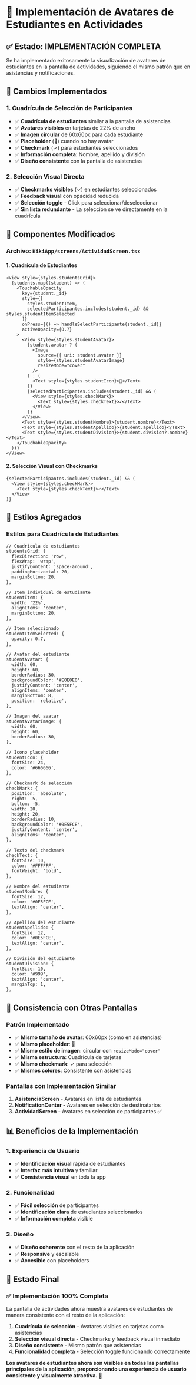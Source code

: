 # 🎯 Implementación de Avatares de Estudiantes en Actividades

## ✅ **Estado: IMPLEMENTACIÓN COMPLETA**

Se ha implementado exitosamente la visualización de avatares de estudiantes en la pantalla de actividades, siguiendo el mismo patrón que en asistencias y notificaciones.

## 📱 **Cambios Implementados**

### **1. Cuadrícula de Selección de Participantes**
- ✅ **Cuadrícula de estudiantes** similar a la pantalla de asistencias
- ✅ **Avatares visibles** en tarjetas de 22% de ancho
- ✅ **Imagen circular** de 60x60px para cada estudiante
- ✅ **Placeholder** (👤) cuando no hay avatar
- ✅ **Checkmark** (✓) para estudiantes seleccionados
- ✅ **Información completa**: Nombre, apellido y división
- ✅ **Diseño consistente** con la pantalla de asistencias

### **2. Selección Visual Directa**
- ✅ **Checkmarks visibles** (✓) en estudiantes seleccionados
- ✅ **Feedback visual** con opacidad reducida
- ✅ **Selección toggle** - Click para seleccionar/deseleccionar
- ✅ **Sin lista redundante** - La selección se ve directamente en la cuadrícula

## 🔧 **Componentes Modificados**

### **Archivo: `KikiApp/screens/ActividadScreen.tsx`**

#### **1. Cuadrícula de Estudiantes**
```tsx
<View style={styles.studentsGrid}>
  {students.map((student) => (
    <TouchableOpacity
      key={student._id}
      style={[
        styles.studentItem,
        selectedParticipantes.includes(student._id) && styles.studentItemSelected
      ]}
      onPress={() => handleSelectParticipante(student._id)}
      activeOpacity={0.7}
    >
      <View style={styles.studentAvatar}>
        {student.avatar ? (
          <Image 
            source={{ uri: student.avatar }} 
            style={styles.studentAvatarImage}
            resizeMode="cover"
          />
        ) : (
          <Text style={styles.studentIcon}>👤</Text>
        )}
        {selectedParticipantes.includes(student._id) && (
          <View style={styles.checkMark}>
            <Text style={styles.checkText}>✓</Text>
          </View>
        )}
      </View>
      <Text style={styles.studentNombre}>{student.nombre}</Text>
      <Text style={styles.studentApellido}>{student.apellido}</Text>
      <Text style={styles.studentDivision}>{student.division?.nombre}</Text>
    </TouchableOpacity>
  ))}
</View>
```

#### **2. Selección Visual con Checkmarks**
```tsx
{selectedParticipantes.includes(student._id) && (
  <View style={styles.checkMark}>
    <Text style={styles.checkText}>✓</Text>
  </View>
)}
```

## 🎨 **Estilos Agregados**

### **Estilos para Cuadrícula de Estudiantes**
```tsx
// Cuadrícula de estudiantes
studentsGrid: {
  flexDirection: 'row',
  flexWrap: 'wrap',
  justifyContent: 'space-around',
  paddingHorizontal: 20,
  marginBottom: 20,
},

// Item individual de estudiante
studentItem: {
  width: '22%',
  alignItems: 'center',
  marginBottom: 20,
},

// Item seleccionado
studentItemSelected: {
  opacity: 0.7,
},

// Avatar del estudiante
studentAvatar: {
  width: 60,
  height: 60,
  borderRadius: 30,
  backgroundColor: '#E0E0E0',
  justifyContent: 'center',
  alignItems: 'center',
  marginBottom: 8,
  position: 'relative',
},

// Imagen del avatar
studentAvatarImage: {
  width: 60,
  height: 60,
  borderRadius: 30,
},

// Icono placeholder
studentIcon: {
  fontSize: 24,
  color: '#666666',
},

// Checkmark de selección
checkMark: {
  position: 'absolute',
  right: -5,
  bottom: -5,
  width: 20,
  height: 20,
  borderRadius: 10,
  backgroundColor: '#0E5FCE',
  justifyContent: 'center',
  alignItems: 'center',
},

// Texto del checkmark
checkText: {
  fontSize: 10,
  color: '#FFFFFF',
  fontWeight: 'bold',
},

// Nombre del estudiante
studentNombre: {
  fontSize: 12,
  color: '#0E5FCE',
  textAlign: 'center',
},

// Apellido del estudiante
studentApellido: {
  fontSize: 12,
  color: '#0E5FCE',
  textAlign: 'center',
},

// División del estudiante
studentDivision: {
  fontSize: 10,
  color: '#999',
  textAlign: 'center',
  marginTop: 1,
},
```

## 🔄 **Consistencia con Otras Pantallas**

### **Patrón Implementado**
- ✅ **Mismo tamaño de avatar**: 60x60px (como en asistencias)
- ✅ **Mismo placeholder**: 👤
- ✅ **Mismo estilo de imagen**: circular con `resizeMode="cover"`
- ✅ **Misma estructura**: Cuadrícula de tarjetas
- ✅ **Mismo checkmark**: ✓ para selección
- ✅ **Mismos colores**: Consistente con asistencias

### **Pantallas con Implementación Similar**
1. **AsistenciaScreen** - Avatares en lista de estudiantes
2. **NotificationCenter** - Avatares en selección de destinatarios
3. **ActividadScreen** - Avatares en selección de participantes ✅

## 📊 **Beneficios de la Implementación**

### **1. Experiencia de Usuario**
- ✅ **Identificación visual** rápida de estudiantes
- ✅ **Interfaz más intuitiva** y familiar
- ✅ **Consistencia visual** en toda la app

### **2. Funcionalidad**
- ✅ **Fácil selección** de participantes
- ✅ **Identificación clara** de estudiantes seleccionados
- ✅ **Información completa** visible

### **3. Diseño**
- ✅ **Diseño coherente** con el resto de la aplicación
- ✅ **Responsive** y escalable
- ✅ **Accesible** con placeholders

## 🚀 **Estado Final**

### ✅ **Implementación 100% Completa**

La pantalla de actividades ahora muestra avatares de estudiantes de manera consistente con el resto de la aplicación:

1. **Cuadrícula de selección** - Avatares visibles en tarjetas como asistencias
2. **Selección visual directa** - Checkmarks y feedback visual inmediato
3. **Diseño consistente** - Mismo patrón que asistencias
4. **Funcionalidad completa** - Selección toggle funcionando correctamente

**Los avatares de estudiantes ahora son visibles en todas las pantallas principales de la aplicación, proporcionando una experiencia de usuario consistente y visualmente atractiva.** 🎉
